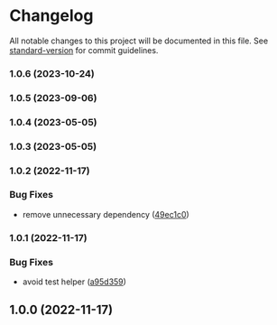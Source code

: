 # Changelog

All notable changes to this project will be documented in this file. See [standard-version](https://github.com/conventional-changelog/standard-version) for commit guidelines.

### 1.0.6 (2023-10-24)

### 1.0.5 (2023-09-06)

### 1.0.4 (2023-05-05)

### 1.0.3 (2023-05-05)

### 1.0.2 (2022-11-17)


### Bug Fixes

* remove unnecessary dependency ([49ec1c0](https://github.com/Kikobeats/data-uri-utils/commit/49ec1c0a3325adbe2bada343c7b93b84978c6704))

### 1.0.1 (2022-11-17)


### Bug Fixes

* avoid test helper ([a95d359](https://github.com/Kikobeats/data-uri-utils/commit/a95d3599b45f98b373516731cb0dd3fb425fef73))

## 1.0.0 (2022-11-17)
